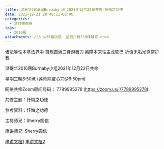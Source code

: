 ```yaml
---
title: 温哥华2016届Burnaby小组2021年12月22日共修-忏悔之功德
date: 2021-12-21 20:48:21-08:00
categories:
  - 慧灯禅修班
tags:
  - 2016届
attachments: /f/up/忏悔功德__前行广释118课辅导.docx
---
```

诸法等性本基法界中 自现圆满三身游舞力 离障本来怙主龙钦巴 祈请无垢光尊常护我

温哥华2016届Burnaby小组2021年12月22日共修 

星期三晚6:50点 (莲师除疫心咒@6:50pm)

网络共修Zoom房间号码： 7789995278 (<https://zoom.us/j/7789995278>)

共修主题：忏悔之功德

参考资料：忏悔之功德

主持师兄：Sherry圆信

串讲师兄: Sherry圆信  

[串讲文档1](/f/up/《慧灯之光》四_加行的修法-金刚萨埵修法——清净罪障之“殊胜道”.pdf)
[串讲文档2](/f/up/忏悔功德__前行广释118课辅导.docx)